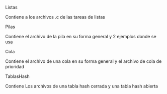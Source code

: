 Listas

Contiene a los archivos .c de las tareas de listas

Pilas

Contiene el archivo de la pila en su forma general y 2 ejemplos donde se usa

Cola

Contiene el archivo de una cola en su forma general y el archivo de cola de prioridad

TablasHash

Contiene Los archivos de una tabla hash cerrada y una tabla hash abierta
